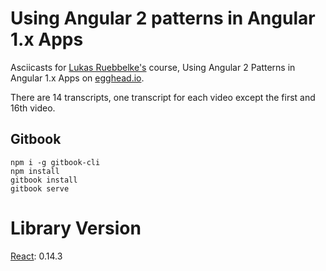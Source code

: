 # Using Angular 2 patterns in Angular 1.x Apps

Asciicasts for [Lukas Ruebbelke's](https://github.com/simpulton) course, Using Angular 2 Patterns in Angular 1.x Apps on [egghead.io](https://egghead.io/courses/angular-1-in-the-angular-2-style).

There are 14 transcripts, one transcript for each video except the first and 16th video.

## Gitbook
```
npm i -g gitbook-cli
npm install
gitbook install
gitbook serve
```
# Library Version
[React](https://facebook.github.io/react/blog/2015/11/18/react-v0.14.3.html): 0.14.3